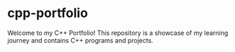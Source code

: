 # cpp-portfolio
Welcome to my C++ Portfolio! This repository is a showcase of my learning journey and contains C++ programs and projects.
